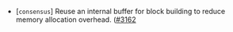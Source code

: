 - [`consensus`] Reuse an internal buffer for block building to reduce memory allocation overhead.
  ([\#3162](https://github.com/cometbft/cometbft/issues/3162)
